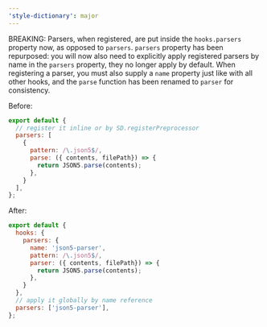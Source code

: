 ```yaml
---
'style-dictionary': major
---
```


BREAKING: Parsers, when registered, are put inside the `hooks.parsers` property now, as opposed to `parsers`.
`parsers` property has been repurposed: you will now also need to explicitly apply registered parsers by name in the `parsers` property, they no longer apply by default.
When registering a parser, you must also supply a `name` property just like with all other hooks, and the `parse` function has been renamed to `parser` for consistency.

Before:

```js
export default {
  // register it inline or by SD.registerPreprocessor
  parsers: [
    {
      pattern: /\.json5$/,
      parse: ({ contents, filePath}) => {
        return JSON5.parse(contents);
      },
    }
  ],
};
```

After:

```js
export default {
  hooks: {
    parsers: {
      name: 'json5-parser',
      pattern: /\.json5$/,
      parser: ({ contents, filePath}) => {
        return JSON5.parse(contents);
      },
    }
  },
  // apply it globally by name reference
  parsers: ['json5-parser'],
};
```
